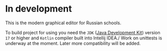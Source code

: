 # In development
This is the modern graphical editor for Russian schools.

To build project for using you need the `JDK` ([Java Development Kit](https://www.oracle.com/java/technologies/downloads/)) version `17` or higher and `Kotlin` compiler built into Intellij IDEA./ Work on unittests is underway at the moment. Later more compatibility will be added.
